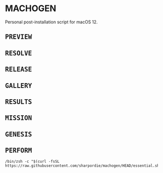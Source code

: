# MACHOGEN

Personal post-installation script for macOS 12.

## <samp>PREVIEW</samp>
## <samp>RESOLVE</samp>
## <samp>RELEASE</samp>
## <samp>GALLERY</samp>
## <samp>RESULTS</samp>
## <samp>MISSION</samp>
## <samp>GENESIS</samp>
## <samp>PERFORM</samp>

```shell
/bin/zsh -c "$(curl -fsSL https://raw.githubusercontent.com/sharpordie/machogen/HEAD/essential.sh)"
```
